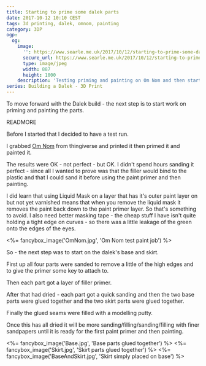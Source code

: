 ```yaml
---
title: Starting to prime some dalek parts
date: 2017-10-12 10:10 CEST
tags: 3d printing, dalek, omnom, painting
category: 3DP
ogp:
  og:
    image:
      '': https://www.searle.me.uk/2017/10/12/starting-to-prime-some-dalek-parts/OmNom.jpg
      secure_url: https://www.searle.me.uk/2017/10/12/starting-to-prime-some-dalek-parts/OmNom.jpg
      type: image/jpeg
      width: 887
      height: 1000
    description: 'Testing priming and painting on Om Nom and then starting to prime some dalek parts'
series: Building a Dalek - 3D Print
---
```


To move forward with the Dalek build - the next step is to start work on priming and painting the parts.

READMORE

Before I started that I decided to have a test run.

I grabbed [Om Nom](https://www.thingiverse.com/thing:2493217) from thingiverse and printed it then primed it and painted it.

The results were OK - not perfect - but OK. I didn't spend hours sanding it perfect - since all I wanted to prove was that the filler would bind to the plastic and that I could sand it before using the paint primer and then painting.

I did learn that using Liquid Mask on a layer that has it's outer paint layer on but not yet varnished means that when you remove the liquid mask it removes the paint back down to the paint primer layer. So that's something to avoid. I also need better masking tape - the cheap stuff I have isn't quite holding a tight edge on curves - so there was a little leakage of the green onto the edges of the eyes.

<%= fancybox_image('OmNom.jpg', 'Om Nom test paint job') %>

So - the next step was to start on the dalek's base and skirt.

First up all four parts were sanded to remove a little of the high edges and to give the primer some key to attach to.

Then each part got a layer of filler primer.

After that had dried - each part got a quick sanding and then the two base parts were glued together and the two skirt parts were glued together.

Finally the glued seams were filled with a modelling putty.

Once this has all dried it will be more sanding/filling/sanding/filling with finer sandpapers until it is ready for the first paint primer and then painting.

<%= fancybox_image('Base.jpg', 'Base parts glued together') %>
<%= fancybox_image('Skirt.jpg', 'Skirt parts glued together') %>
<%= fancybox_image('BaseAndSkirt.jpg', 'Skirt simply placed on base') %>
